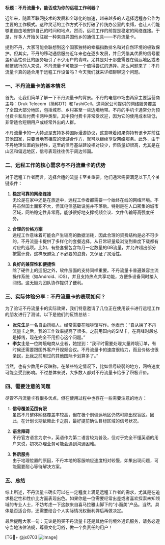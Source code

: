 **标题：不丹流量卡，能否成为你的远程工作利器？**

近年来，随着互联网技术的发展和全球化的加速，越来越多的人选择远程办公作为主要的工作模式。这种灵活的工作方式不仅打破了传统办公室的束缚，也让人们能够更自由地安排自己的时间和地点。然而，远程工作的前提是稳定的网络连接。于是，许多人开始关注起一种来自异国他乡的通信工具——不丹流量卡。

提到不丹，大家可能会联想到这个国家独特的幸福指数排名和对自然环境的极致保护。但其实，不丹的移动通信服务近年来也在逐步发展，并且凭借其优质的信号覆盖和高性价比的服务吸引了不少用户的青睐。尤其是对于那些需要在偏远地区或者频繁旅行的人来说，不丹流量卡可能是一个值得尝试的选择。那么问题来了：不丹流量卡真的适合用于远程工作设备吗？今天我们就来详细聊聊这个问题。

### 一、不丹流量卡的基本情况

首先，让我们简单了解一下不丹流量卡的背景。不丹的电信市场由两家主要运营商主导：Druk Telecom（简称DT）和TashiCell。这两家公司提供的网络服务覆盖了全国大部分地区，包括城市、乡村甚至一些边境地带。不丹的手机卡通常分为预付费卡和后付费卡两种类型，其中预付费卡非常受欢迎，因为它的使用成本较低，非常适合短期用户或经常外出的人群。

不丹流量卡的一大特点是支持多种国际漫游协议，这意味着如果你持有该卡并前往其他国家，只要当地有相应的漫游合作方，就可以继续享受网络服务。此外，由于不丹地理位置的独特性，这里的信号基站建设相对较少，但质量却很高，尤其是在山区和偏远地区，信号表现往往优于周边邻国。

### 二、远程工作的核心需求与不丹流量卡的优势

对于远程工作者而言，选择合适的流量卡至关重要。他们通常需要满足以下几个关键条件：

1. **稳定可靠的网络连接**  
   无论是在家中还是在旅途中，远程工作者都需要一个始终在线的网络环境。不丹虽然国土面积不大，但其电信基础设施并不落后。特别是在人口密集的城市区域，网络稳定性非常高，能够很好地支撑视频会议、文件传输等高强度任务。

2. **合理的价格方案**  
   远程工作意味着可能会产生较高的数据消耗，因此合理的资费结构是必不可少的。不丹流量卡提供了多样化的套餐选择，从日常轻量级浏览到重度下载都有对应的选项。比如，有些套餐包含每月一定数量的GB流量，并允许超出部分按需计费，这样既避免了不必要的浪费，又保证了灵活性。

3. **良好的兼容性和便捷性**  
   除了硬件上的适配之外，软件层面的支持同样重要。不丹流量卡普遍兼容主流操作系统（如Android、iOS），并且支持热点共享功能，方便多设备同时接入网络。这无疑为团队协作提供了便利。

### 三、实际体验分享：不丹流量卡的表现如何？

为了验证不丹流量卡的实际效果，我们特意邀请了几位正在使用该卡进行远程工作的朋友进行了测试。以下是他们的反馈总结：

- **张先生**是一名自由撰稿人，经常需要在咖啡馆写作。他表示：“自从换了不丹流量卡之后，我的工作效率提高了很多。之前用国内的SIM卡，在高峰时段总是掉线，现在完全不用担心这个问题。”
- **李女士**是一位跨境电商从业者，她提到：“我平时需要处理大量跨境订单，有时候还需要跟国外客户开视频会议。不丹流量卡的速度很给力，而且价格也很亲民，比我之前用过的其他国际卡划算多了。”

当然，也有少数用户反映称，在某些特定情况下，比如信号较弱的地方，网络速度可能会受到影响。不过总体来说，大多数人都对不丹流量卡给予了积极评价。

### 四、需要注意的问题

尽管不丹流量卡有很多优点，但在使用过程中也存在一些需要注意的地方：

1. **信号覆盖范围有限**  
   虽然不丹整体网络覆盖率较高，但在极个别偏远地区仍然可能出现盲区。因此，在计划长期依赖此卡之前，最好提前确认目标区域的信号状况。
   
2. **语言障碍**  
   不丹官方语言为宗卡，英语作为第二语言较为普及，但对于完全不懂英语的用户来说，初次办理业务可能会遇到沟通困难。

3. **售后服务**  
   由于地理位置的原因，不丹本地的客服响应速度相对较慢，如果出现问题，可能需要耐心等待解决方案。

### 五、总结

综上所述，不丹流量卡确实可以在一定程度上满足远程工作者的需求，尤其是在追求稳定性和性价比方面表现出色。如果你是一位需要经常出差或者喜欢探索未知领域的专业人士，不妨考虑一下这款来自喜马拉雅山脚下的“小而美”产品。当然，具体是否适合你，还需要结合个人实际情况权衡利弊后再做决定。

最后提醒大家一句：无论是购买不丹流量卡还是其他任何境外通讯服务，请务必遵守当地法律法规，尊重文化习俗，做一个负责任的用户！

[TG💪+ @jx0703 ![Image](https://github.com/user-attachments/assets/dbca1d08-cadb-493c-b0ec-ad6f7a83f270)]